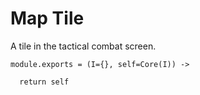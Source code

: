 Map Tile
========

A tile in the tactical combat screen.

    module.exports = (I={}, self=Core(I)) ->
      
      return self
